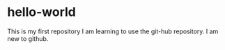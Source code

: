 # hello-world
This is my first repository
I am learning to use the git-hub repository.
I am new to github.

